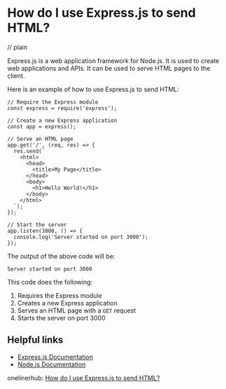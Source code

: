 # How do I use Express.js to send HTML?
// plain

Express.js is a web application framework for Node.js. It is used to create web applications and APIs. It can be used to serve HTML pages to the client.

Here is an example of how to use Express.js to send HTML:

```
// Require the Express module
const express = require('express');

// Create a new Express application
const app = express();

// Serve an HTML page
app.get('/', (req, res) => {
  res.send(`
    <html>
      <head>
        <title>My Page</title>
      </head>
      <body>
        <h1>Hello World!</h1>
      </body>
    </html>
  `);
});

// Start the server
app.listen(3000, () => {
  console.log('Server started on port 3000');
});
```

The output of the above code will be:

```
Server started on port 3000
```

This code does the following:

1. Requires the Express module
2. Creates a new Express application
3. Serves an HTML page with a `GET` request
4. Starts the server on port 3000

## Helpful links

- [Express.js Documentation](https://expressjs.com/en/starter/installing.html)
- [Node.js Documentation](https://nodejs.org/en/docs/)

onelinerhub: [How do I use Express.js to send HTML?](https://onelinerhub.com/expressjs/how-do-i-use-express-js-to-send-html)